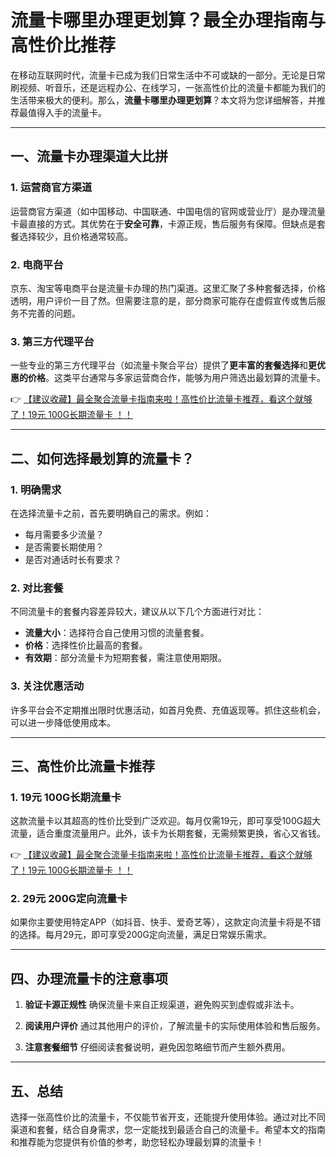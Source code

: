 # 流量卡哪里办理更划算？最全办理指南与高性价比推荐

在移动互联网时代，流量卡已成为我们日常生活中不可或缺的一部分。无论是日常刷视频、听音乐，还是远程办公、在线学习，一张高性价比的流量卡都能为我们的生活带来极大的便利。那么，**流量卡哪里办理更划算**？本文将为您详细解答，并推荐最值得入手的流量卡。

---

## 一、流量卡办理渠道大比拼

### 1. **运营商官方渠道**
运营商官方渠道（如中国移动、中国联通、中国电信的官网或营业厅）是办理流量卡最直接的方式。其优势在于**安全可靠**，卡源正规，售后服务有保障。但缺点是套餐选择较少，且价格通常较高。

### 2. **电商平台**
京东、淘宝等电商平台是流量卡办理的热门渠道。这里汇聚了多种套餐选择，价格透明，用户评价一目了然。但需要注意的是，部分商家可能存在虚假宣传或售后服务不完善的问题。

### 3. **第三方代理平台**
一些专业的第三方代理平台（如流量卡聚合平台）提供了**更丰富的套餐选择**和**更优惠的价格**。这类平台通常与多家运营商合作，能够为用户筛选出最划算的流量卡。

👉 [【建议收藏】最全聚合流量卡指南来啦！高性价比流量卡推荐，看这个就够了！19元 100G长期流量卡 ！！](https://bit.ly/Liuliangka)

---

## 二、如何选择最划算的流量卡？

### 1. **明确需求**
在选择流量卡之前，首先要明确自己的需求。例如：
- 每月需要多少流量？
- 是否需要长期使用？
- 是否对通话时长有要求？

### 2. **对比套餐**
不同流量卡的套餐内容差异较大，建议从以下几个方面进行对比：
- **流量大小**：选择符合自己使用习惯的流量套餐。
- **价格**：选择性价比最高的套餐。
- **有效期**：部分流量卡为短期套餐，需注意使用期限。

### 3. **关注优惠活动**
许多平台会不定期推出限时优惠活动，如首月免费、充值返现等。抓住这些机会，可以进一步降低使用成本。

---

## 三、高性价比流量卡推荐

### 1. **19元 100G长期流量卡**
这款流量卡以其超高的性价比受到广泛欢迎。每月仅需19元，即可享受100G超大流量，适合重度流量用户。此外，该卡为长期套餐，无需频繁更换，省心又省钱。

👉 [【建议收藏】最全聚合流量卡指南来啦！高性价比流量卡推荐，看这个就够了！19元 100G长期流量卡 ！！](https://bit.ly/Liuliangka)

### 2. **29元 200G定向流量卡**
如果你主要使用特定APP（如抖音、快手、爱奇艺等），这款定向流量卡将是不错的选择。每月29元，即可享受200G定向流量，满足日常娱乐需求。

---

## 四、办理流量卡的注意事项

1. **验证卡源正规性**
确保流量卡来自正规渠道，避免购买到虚假或非法卡。

2. **阅读用户评价**
通过其他用户的评价，了解流量卡的实际使用体验和售后服务。

3. **注意套餐细节**
仔细阅读套餐说明，避免因忽略细节而产生额外费用。

---

## 五、总结

选择一张高性价比的流量卡，不仅能节省开支，还能提升使用体验。通过对比不同渠道和套餐，结合自身需求，您一定能找到最适合自己的流量卡。希望本文的指南和推荐能为您提供有价值的参考，助您轻松办理最划算的流量卡！
